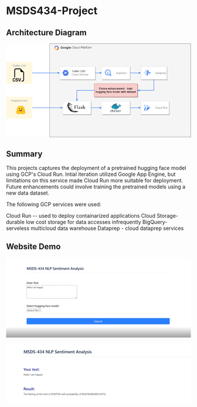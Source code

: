 # MSDS434-Project




## Architecture Diagram

![My_Image](architecturediag.png)


## Summary

This projects captures the deployment of a pretrained hugging face model using GCP's Cloud Run. Intial iteration utilized Google App Engine, but limitations on this service made Cloud Run more suitable for deployment. Future enhancements could involve training the pretrained models using a new data dataset. 

The following GCP services were used:

Cloud Run -- used to deploy containarized applications
Cloud Storage- durable low cost storage for data accesses infrequently
BigQuery- serveless multicloud data warehouse
Dataprep - cloud dataprep services



## Website Demo

![My_Image](MSDS_434_Web_Demo1.PNG)

![My_Image](MSDS_434_Web_Demo2.PNG)

